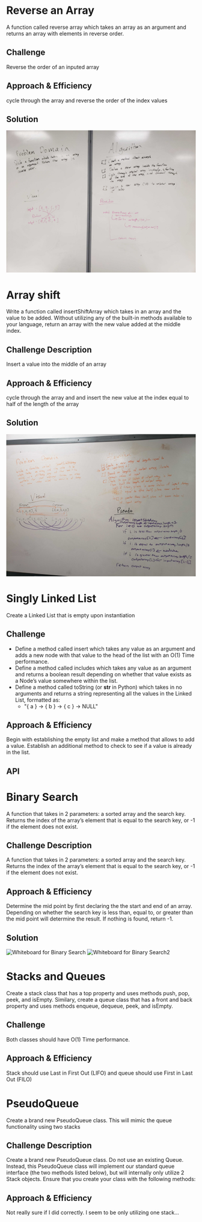 # Reverse an Array
<!-- Short summary or background information -->
A function called reverse array which takes an array as an argument and returns an array with elements in reverse order.
## Challenge
<!-- Description of the challenge -->
Reverse the order of an inputed array

## Approach & Efficiency
<!-- What approach did you take? Why? What is the Big O space/time for this approach? -->
cycle through the array and reverse the order of the index values
## Solution
<!-- Embedded whiteboard image -->
![](https://raw.githubusercontent.com/tcoots88/data-structures-and-algorithms/master/assets/20200106_172537.jpg)

# Array shift
<!-- Short summary or background information -->
Write a function called insertShiftArray which takes in an array and the value to be added. Without utilizing any of the built-in methods available to your language, return an array with the new value added at the middle index.

## Challenge Description
<!-- Description of the challenge -->
Insert a value into the middle of an array
## Approach & Efficiency
<!-- What approach did you take? Why? What is the Big O space/time for this approach? -->
cycle through the array and and insert the new value at the index equal to half of the length of the array
## Solution
<!-- Embedded whiteboard image -->
![Whiteboard for Array Shift](https://raw.githubusercontent.com/tcoots88/data-structures-and-algorithms/master/assets/20200107_174333.jpg)


# Singly Linked List
<!-- Short summary or background information -->
Create a Linked List that is empty upon instantiation

## Challenge
<!-- Description of the challenge -->

- Define a method called insert which takes any value as an argument and adds a new node with that value to the head of the list with an O(1) Time performance.
- Define a method called includes which takes any value as an argument and returns a boolean result depending on whether that value exists as a Node’s value somewhere within the list.
- Define a method called toString (or __str__ in Python) which takes in no arguments and returns a string representing all the values in the Linked List, formatted as:
  - "{ a } -> { b } -> { c } -> NULL"

## Approach & Efficiency
<!-- What approach did you take? Why? What is the Big O space/time for this approach? -->
Begin with establishing the empty list and make a method that allows to add a value.  Establish an additional method to check to see if a value is already in the list. 

## API
<!-- Description of each method publicly available to your Linked List -->


# Binary Search
<!-- Short summary or background information -->
A function that  takes in 2 parameters: a sorted array and the search key. Returns the index of the array’s element that is equal to the search key, or -1 if the element does not exist.

## Challenge Description
A function that  takes in 2 parameters: a sorted array and the search key. Returns the index of the array’s element that is equal to the search key, or -1 if the element does not exist.

## Approach & Efficiency
<!-- What approach did you take? Why? What is the Big O space/time for this approach? -->
Determine the mid point by first declaring the the start and end of an array.  Depending on whether the search key is less than, equal to, or greater than the mid point will determine the result.  If nothing is found, return -1. 

## Solution
<!-- Embedded whiteboard image -->
![Whiteboard for Binary Search](https://raw.githubusercontent.com/tcoots88/data-structures-and-algorithms/master/assets/20200108_172151.jpg)
![Whiteboard for Binary Search2](https://raw.githubusercontent.com/tcoots88/data-structures-and-algorithms/master/assets/20200108_172155.jpg)


# Stacks and Queues
<!-- Short summary or background information -->
Create a stack class that has a top property and uses methods push, pop, peek, and isEmpty. Similary,
create a queue class that has a front and back property and uses methods
enqueue, dequeue, peek, and isEmpty. 
## Challenge
<!-- Description of the challenge -->
Both classes should have O(1) Time performance.
## Approach & Efficiency
<!-- What approach did you take? Why? What is the Big O space/time for this approach? -->
Stack should use Last in First Out (LIFO) and queue should use First in 
Last Out (FILO)

# PseudoQueue
<!-- Short summary or background information -->
Create a brand new PseudoQueue class. This will mimic the queue functionality using two stacks
## Challenge Description
<!-- Description of the challenge -->
Create a brand new PseudoQueue class. Do not use an existing Queue. Instead, this PseudoQueue class will implement our standard queue interface (the two methods listed below), but will internally only utilize 2 Stack objects. Ensure that you create your class with the following methods:
## Approach & Efficiency
<!-- What approach did you take? Why? What is the Big O space/time for this approach? -->
Not really sure if I did correctly. I seem to be only utilizing one stack...


